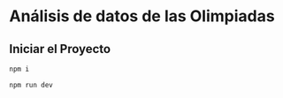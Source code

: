 # Análisis de datos de las Olimpiadas

## Iniciar el Proyecto

```bash
npm i
```

```bash
npm run dev
```
